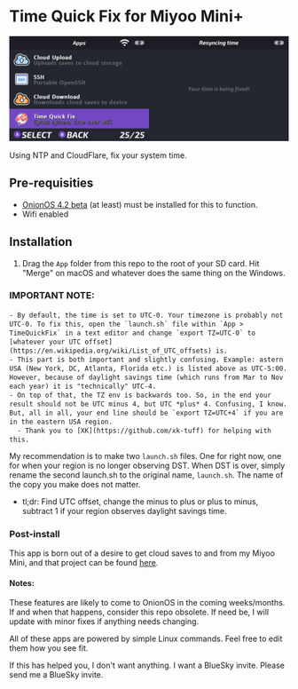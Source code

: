 # Time Quick Fix for Miyoo Mini+

![Main Apps UI](https://github.com/hotcereal/files/blob/main/TimeQuickFix.png?raw=true)

Using NTP and CloudFlare, fix your system time.

## Pre-requisities
- [OnionOS 4.2 beta](https://github.com/OnionUI/Onion/releases/tag/dev-v4.2.0-beta) (at least) must be installed for this to function.
- Wifi enabled

## Installation

1. Drag the `App` folder from this repo to the root of your SD card. Hit "Merge" on macOS and whatever does the same thing on the Windows. 

### IMPORTANT NOTE:
    - By default, the time is set to UTC-0. Your timezone is probably not UTC-0. To fix this, open the `launch.sh` file within `App > TimeQuickFix` in a text editor and change `export TZ=UTC-0` to [whatever your UTC offset](https://en.wikipedia.org/wiki/List_of_UTC_offsets) is.
    - This part is both important and slightly confusing. Example: astern USA (New York, DC, Atlanta, Florida etc.) is listed above as UTC-5:00. However, because of daylight savings time (which runs from Mar to Nov each year) it is "technically" UTC-4.
    - On top of that, the TZ env is backwards too. So, in the end your result should not be UTC minus 4, but UTC *plus* 4. Confusing, I know. But, all in all, your end line should be `export TZ=UTC+4` if you are in the eastern USA region.
      - Thank you to [XK](https://github.com/xk-tuff) for helping with this.
      
  My recommendation is to make two `launch.sh` files. One for right now, one for when your region is no longer observing DST. When DST is over, simply rename the second launch.sh to the original name, `launch.sh`. The name of the copy you make does not matter.
  * tl;dr: Find UTC offset, change the minus to plus or plus to minus, subtract 1 if your region observes daylight savings time. 
        

### Post-install

This app is born out of a desire to get cloud saves to and from my Miyoo Mini, and that project can be found [here](https://github.com/hotcereal/cloud-saves-miyoo-mini-plus). 

#### Notes:
These features are likely to come to OnionOS in the coming weeks/months. If and when that happens, consider this repo obsolete. If need be, I will update with minor fixes if anything needs changing. 

All of these apps are powered by simple Linux commands. Feel free to edit them how you see fit. 

If this has helped you, I don't want anything. I want a BlueSky invite. Please send me a BlueSky invite. 
